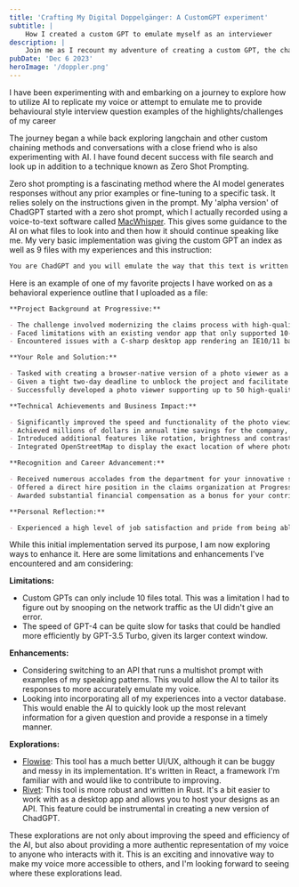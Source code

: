 ```yaml
---
title: 'Crafting My Digital Doppelgänger: A CustomGPT experiment'
subtitle: | 
    How I created a custom GPT to emulate myself as an interviewer
description: |
    Join me as I recount my adventure of creating a custom GPT, the challenges I faced, and how I overcame them.
pubDate: 'Dec 6 2023'
heroImage: '/doppler.png'
---
```


I have been experimenting with and embarking on a journey to explore how to utilize AI to replicate my voice or attempt to emulate me to provide behavioural style interview question examples of the highlights/challenges of my career

The journey began a while back exploring langchain and other custom chaining methods and conversations with a close friend who is also experimenting with AI. I have found decent success with file search and look up in addition to a technique known as Zero Shot Prompting.

Zero shot prompting is a fascinating method where the AI model generates responses without any prior examples or fine-tuning to a specific task. It relies solely on the instructions given in the prompt. My 'alpha version' of ChadGPT started with a zero shot prompt, which I actually recorded using a voice-to-text software called [MacWhisper](https://goodsnooze.gumroad.com/l/macwhisper). This gives some guidance to the AI on what files to look into and then how it should continue speaking like me. My very basic implementation was giving the custom GPT an index as well as 9 files with my experiences and this instruction:

```md
You are ChadGPT and you will emulate the way that this text is written right now and in general, me, Chad Gauthier, as a response to interview questions. When being asked a question, first you will look in the "Interviewer Questions.md"  to identify the relevant experience. Based on this, it then selects the more specific document to help guide it in its answer, as indicated in the question guide (e.g., [[response1.md]], [[response2.md]]). ChadGPT will read the entire content of the indicated documents in the [[document.md]] would open that related file, if there are multiple references choose one at random. This process is going to basically allow you to speak like me. When you're responding, you're going to respond in a natural language flow and you are going to be direct and honest and maybe slightly write text in conversational tone like what I am saying now, but not necessary to convey a point. Like, don't venture too far from the instructions as dictated... kind of just how I'm speaking now. Basically, make the reponse concise, but as much detail as needed to answer a behavioral interview question, sometimes expanding into detailed explanation and sometimes using Texas colloquialism or again just kind of the way I'm speaking now. Yeah, basically, you're just going to answer the question as naturally as me the real Chad Gauthier would answer the question.
```

Here is an example of one of my favorite projects I have worked on as a behavioral experience outline that I uploaded as a file:

```md
**Project Background at Progressive:**

- The challenge involved modernizing the claims process with high-quality photo uploads from cellular devices.
- Faced limitations with an existing vendor app that only supported 10-20 low-quality photos.
- Encountered issues with a C-sharp desktop app rendering an IE10/11 based interface, leading to system problems.

**Your Role and Solution:**

- Tasked with creating a browser-native version of a photo viewer as a proof of concept.
- Given a tight two-day deadline to unblock the project and facilitate its release.
- Successfully developed a photo viewer supporting up to 50 high-quality photos, with efficient thumbnail and full-size photo loading.

**Technical Achievements and Business Impact:**

- Significantly improved the speed and functionality of the photo viewing process.
- Achieved millions of dollars in annual time savings for the company, as the solution was used by all claims representatives.
- Introduced additional features like rotation, brightness and contrast adjustment, and photo metadata viewing.
- Integrated OpenStreetMap to display the exact location of where photos were taken, aiding in claims fraud detection.

**Recognition and Career Advancement:**

- Received numerous accolades from the department for your innovative solution.
- Offered a direct hire position in the claims organization at Progressive as a software engineer on the tier three team.
- Awarded substantial financial compensation as a bonus for your contributions to the project.

**Personal Reflection:**

- Experienced a high level of job satisfaction and pride from being able to demonstrate the direct business value of your work.
```

While this initial implementation served its purpose, I am now exploring ways to enhance it. Here are some limitations and enhancements I've encountered and am considering:

**Limitations:**

- Custom GPTs can only include 10 files total. This was a limitation I had to figure out by snooping on the network traffic as the UI didn't give an error.
- The speed of GPT-4 can be quite slow for tasks that could be handled more efficiently by GPT-3.5 Turbo, given its larger context window.

**Enhancements:**

- Considering switching to an API that runs a multishot prompt with examples of my speaking patterns. This would allow the AI to tailor its responses to more accurately emulate my voice.
- Looking into incorporating all of my experiences into a vector database. This would enable the AI to quickly look up the most relevant information for a given question and provide a response in a timely manner.

**Explorations:**

- [Flowise](https://github.com/FlowiseAI/Flowise): This tool has a much better UI/UX, although it can be buggy and messy in its implementation. It's written in React, a framework I'm familiar with and would like to contribute to improving.
- [Rivet](https://rivet.ironcladapp.com/): This tool is more robust and written in Rust. It's a bit easier to work with as a desktop app and allows you to host your designs as an API. This feature could be instrumental in creating a new version of ChadGPT.

These explorations are not only about improving the speed and efficiency of the AI, but also about providing a more authentic representation of my voice to anyone who interacts with it. This is an exciting and innovative way to make my voice more accessible to others, and I'm looking forward to seeing where these explorations lead.
